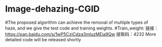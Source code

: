 # Image-dehazing-CGID

#The proposed algorithm can achieve the removal of multiple types of haze, and we give the test code and training weights.
 #Train_weight: 链接：https://pan.baidu.com/s/1wP5CziCdza3mluzMEia9Qw 提取码：4232
More detailed code will be released shortly 
